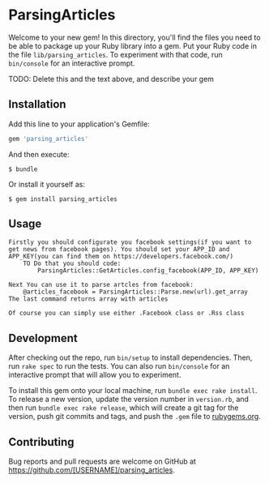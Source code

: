 # ParsingArticles

Welcome to your new gem! In this directory, you'll find the files you need to be able to package up your Ruby library into a gem. Put your Ruby code in the file `lib/parsing_articles`. To experiment with that code, run `bin/console` for an interactive prompt.

TODO: Delete this and the text above, and describe your gem

## Installation

Add this line to your application's Gemfile:

```ruby
gem 'parsing_articles'
```

And then execute:

    $ bundle

Or install it yourself as:

    $ gem install parsing_articles

## Usage
	Firstly you should configurate you facebook settings(if you want to get news from facebook pages). You should set your APP_ID and APP_KEY(you can find them on https://developers.facebook.com/)
		TO Do that you should code:
			ParsingArticles::GetArticles.config_facebook(APP_ID, APP_KEY)

	Next You can use it to parse artcles from facebook:
		@articles_facebook = ParsingArticles::Parse.new(url).get_array
	The last command returns array with articles

	Of course you can simply use either .Facebook class or .Rss class

	



## Development

After checking out the repo, run `bin/setup` to install dependencies. Then, run `rake spec` to run the tests. You can also run `bin/console` for an interactive prompt that will allow you to experiment.

To install this gem onto your local machine, run `bundle exec rake install`. To release a new version, update the version number in `version.rb`, and then run `bundle exec rake release`, which will create a git tag for the version, push git commits and tags, and push the `.gem` file to [rubygems.org](https://rubygems.org).

## Contributing

Bug reports and pull requests are welcome on GitHub at https://github.com/[USERNAME]/parsing_articles.
